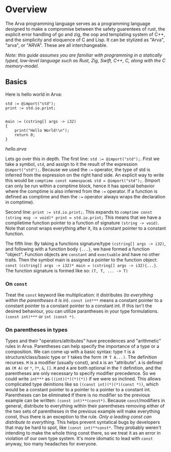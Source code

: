 # Overview

The Arva programming language serves as a programming language designed to make a compromise between the safety guarentees of rust, the explicit error handling of go and zig, the oop and templating system of C++, and the simplicity and eloquence of C and Lisp. It can be stylized as "Arva", "arva", or "ARVA". These are all interchangeable.

*Note: this guide assumes you are familiar with programming in a statically typed, low-level language such as Rust, Zig, Swift, C++, C, along with the C memory-model.*



## Basics
Here is hello world in Arva:

```arva
std := @import("std");
print := std.io.print;


main := (cstring[] args -> i32)
{
	print("Hello World!\n");
	return 0;
}

```
*hello.arva*

Lets go over this in depth.
The first line: `std := @import("std");`. First we take a symbol, `std`, and assign to it the result of the expression `@import("std");`. Because we used the `:=` operator, the type of std is inferred from the expression on the right hand side. An explicit way to write this would be `comptime const namespace& std = @import("std");`. (Import can only be run within a comptime block, hence it has special behavior where the comptime is also inferred from the `:=` operator. If a function is defined as comptime and then the `:=` operator always wraps the declaration in comptime).

Second line: `print := std.io.print;`. This expands to `comptime const (string msg -> void)* print = std.io.print;` This means that we have a compiletime function pointer to a function of signature `(string -> void)`. Note that const wraps everything after it, its a constant pointer to a constant function.

The fifth line: By taking a functions signature/type `(cstring[] args -> i32)`, and following with a function body `{...}`, we have formed a function "object". Function objects are `constant` and `exectuable` and have no other traits. Then the symbol main is assigned a pointer to the function object: `const (cstring[] args -> i32)* main = (cstring[] args -> i32){...}`.  The function signature is formed like so: `(T, T, ... -> T)`


### On `const`
Treat the `const` keyword like multiplication: it distributes (*to everything within the parentheses it is in*).   `const int***` means a constant pointer to a constant pointer to a constant pointer to a constant int. If this isn't the desired behaviour, you can utilize parantheses in your type formulations. `(const int)***` or `int (const *)`.

### On parentheses in types
Types and their "operators/attributes" have precedences and "arithmetic" rules in Arva. Parentheses can help specify the importance of a type or a composition. We can come up with a basic syntax: type `T` is a structure/class/basic type or `T` takes the form `(M T A...)`. The definition recurses.  `M` is a modifier (usually const), and `A` is an "attribute". `A` is defined as `(M A)` or `*`, `?*`, `&`, `[]`. `M` and `A` are both optional in the `T` definition, and the parentheses are only necessary to specify modifier precedence. So we could write `int***` as `((int)(*)(*)(*))` if we were so inclined. This allows complicated type deinitions like so `((const int)(*)(*)(const *))`, which would be a constant pointer to a pointer to a pointer to a constant int. Parentheses can be eliminated if there is no modifier so the previous example can be written: `(const int)**(const*)`. Because `const`/modifiers in general, distribute to everything within their parentheses removing either of the two sets of parentheses in the previous example will make everything const, thus there is an exception to the rule. *Only a leading const can distribute to everything*. This helps prevent syntatical bugs by developers that may be hard to spot, like `(const int)**const*`. They probably weren't intending to make the whole thing const there, so we treat it as an error in violation of our own type system. It's more idomatic to lead with `const` anyway, too many headaches for everyone.






